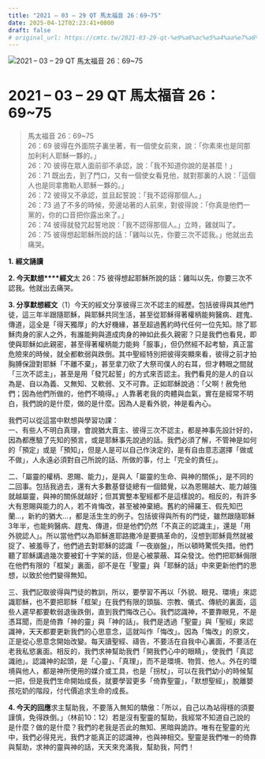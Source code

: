 ```yaml
---
title: "2021 – 03 – 29 QT 馬太福音 26：69~75"
date: 2025-04-12T02:23:41+0800
draft: false
# original_url: https://cmtc.tw/2021-03-29-qt-%e9%a6%ac%e5%a4%aa%e7%a6%8f%e9%9f%b3-26%ef%bc%9a6975
---
```


![2021 – 03 – 29 QT 馬太福音 26：69~75](/images/qt.jpg   "2021 – 03 – 29 QT 馬太福音 26：69~75")

# 2021 – 03 – 29 QT 馬太福音 26：69~75

> 馬太福音 26：69~75  
> 26：69 彼得在外面院子裏坐著，有一個使女前來，說：「你素來也是同那加利利人耶穌一夥的。」  
> 26：70 彼得在眾人面前卻不承認，說：「我不知道你說的是甚麼！」  
> 26：71 既出去，到了門口，又有一個使女看見他，就對那裏的人說：「這個人也是同拿撒勒人耶穌一夥的。」  
> 26：72 彼得又不承認，並且起誓說：「我不認得那個人。」  
> 26：73 過了不多的時候，旁邊站著的人前來，對彼得說：「你真是他們一黨的，你的口音把你露出來了。」  
> 26：74 彼得就發咒起誓地說：「我不認得那個人。」立時，雞就叫了。  
> 26：75 彼得想起耶穌所說的話：「雞叫以先，你要三次不認我。」他就出去痛哭。

**1.** **經文誦讀**

**2. 今天默想****經文**太 26：75 彼得想起耶穌所說的話：雞叫以先，你要三次不認我。他就出去痛哭。

**3. 分享默想經文**（1）今天的經文分享彼得三次不認主的經歷。包括彼得與其他門徒，這三年半跟隨耶穌，與耶穌共同生活，甚至從耶穌得著權柄能夠醫病、趕鬼、傳道，這全是「得天獨厚」的大好機緣，甚至超過舊約時代任何一位先知。除了耶穌肉身的家人之外，有誰能夠與道成肉身的神如此長久親密？只是我們也看見，即使與耶穌如此親密，甚至得著權柄能力能夠「服事」，但仍然經不起考驗，真正當危險來的時候，就全都軟弱與跌倒。其中聖經特別把彼得突顯來看，彼得之前才拍胸膊保證對耶穌「不離不棄」，甚至拿刀砍了大祭司僕人的右耳，但才轉眼之間就「三次不認主」，甚至是用「發咒起誓」的方式來否認主。我們看見的是人的自以為是、自以為義、又無知、又軟弱、又不可靠。正如耶穌說過：「父啊！赦免他們；因為他們所做的，他們不曉得。」人靠著老我的肉體與血氣，實在是經常不明白，我們說的是什麼，做的是什麼。因為人是看外貌，神是看內心。

我們可以從這當中默想與學習功課：  
一、有些人不明白真理，會說猶大賣主、彼得三次不認主，都是神事先設計好的，因為都應驗了先知的預言，或是耶穌事先說過的話。我們必須了解，不管神是如何的「預定」或是「預知」，但是人是可以自己作決定的，是有自由意志選擇「做或不做」，人永遠必須對自己所說的話、所做的事，付上「完全的責任」。

二、「屬靈的權柄、恩賜、能力」，是與人「屬靈的生命、與神的關係」，是不同的二回事。包括我過去，還有大多數基督徒總有一個錯覺，以為恩賜越大、能力越強就越屬靈，與神的關係就越好；但其實整本聖經都不是這樣說的。相反的，有許多大有恩賜與能力的人，若不肯悔改，甚至被神棄絕。舊約的掃羅王、假先知巴蘭…，新約的猶大…，都是活生生的例子。包括彼得與所有的門徒，雖然跟隨耶穌3年半，也能夠醫病、趕鬼、傳道，但是他們仍然「不真正的認識主」，還是「用外貌認人」。所以當他們以為耶穌進耶路撒冷是要搞革命的，沒想到耶穌竟然就被捉了、被羞辱了，他們過去對耶穌的認識「一夜崩盤」，所以頓時驚慌失措。他們聽了耶穌講過幾次要被釘十字架的話，但是心被蒙蔽、耳朵發沈。他們把耶穌侷限在他們有限的「框架」裏面，卻不是在「聖靈」與「耶穌的話」中來更新他們的思想，以致於他們變得無知。

三、我們記取彼得與門徒的教訓，所以，要學習不再以「外貌、眼見、環境」來認識耶穌，也不要把耶穌「框架」在我們有限的頭腦、宗教、儀式、傳統的裏面，這些人遲早都要軟弱退後跌倒，直到我們悔改己心。我們認識神，不要靠眼見，不是憑耳聞，而是倚靠「神的靈」與「神的話」。我們是透過「聖靈」與「聖經」來認識神，天天都要更新我們的心思意念，這就叫作「悔改」。因為「悔改」的原文，正是從心思意念開始改變。每天讀聖經、禱告，不要活在自我中心裏面，不要活在老我私慾裏面。相反的，我們求神幫助我們「開我們心中的眼睛」，使我們「真認識祂」。認識神的起頭，是「心靈」、「真理」，而不是環境、物質、他人。外在的環境與他人，都是神所使用的媒介或工具，也是「拐杖」，可以在我們幼小的時候幫一把，但是我們生命開始成長，就要學習更多「倚靠聖靈」，「默想聖經」，脫離嬰孩吃奶的階段，付代價追求生命的成長。

**4. 今天的回應**求主幫助我，不要落入無知的驕傲：「所以，自己以為站得穩的須要謹慎，免得跌倒。」（林前10：12）若是沒有聖靈的幫助，我經常不知道自己說的是什麼？做的是什麼？我們的老我是否此的無知、黑暗與詭詐。唯有在聖靈的光中，我們必得見光，我們才能真正的認識神，也與神相交。聖靈是我們唯一的倚靠與幫助，求神的靈與神的話，天天來充滿我，幫助我，阿們！